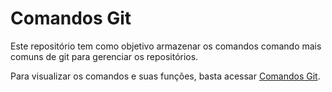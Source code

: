 # Comandos Git

Este repositório tem como objetivo armazenar os comandos comando mais comuns de git para gerenciar os repositórios.

Para visualizar os comandos e suas funções, basta acessar [Comandos Git].

[Comandos Git]: https://github.com/GabrielMoreto/Comandos_Git/blob/0beb61cfd8a08d23ab88fb425a65f9f0d8a4b78c/Comandos_Git.md

